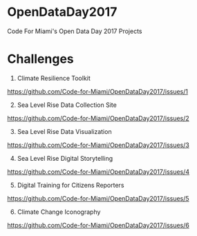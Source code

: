 # OpenDataDay2017
Code For Miami's Open Data Day 2017 Projects

# Challenges

1. Climate Resilience Toolkit   

https://github.com/Code-for-Miami/OpenDataDay2017/issues/1

2. Sea Level Rise Data Collection Site 

https://github.com/Code-for-Miami/OpenDataDay2017/issues/2

3. Sea Level Rise Data Visualization 

https://github.com/Code-for-Miami/OpenDataDay2017/issues/3

4. Sea Level Rise Digital Storytelling 

https://github.com/Code-for-Miami/OpenDataDay2017/issues/4

5. Digital Training for Citizens Reporters 

https://github.com/Code-for-Miami/OpenDataDay2017/issues/5

6. Climate Change Iconography 

https://github.com/Code-for-Miami/OpenDataDay2017/issues/6

